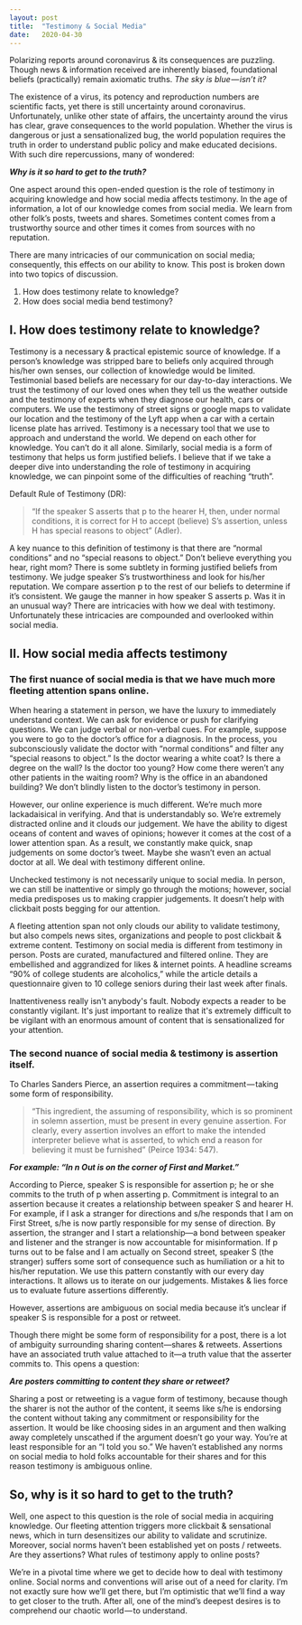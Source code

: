 ```yaml
---
layout: post
title:  "Testimony & Social Media"
date:   2020-04-30
---
```


Polarizing reports around coronavirus & its consequences are puzzling. Though news & information received are inherently biased, foundational beliefs (practically) remain axiomatic truths. _The sky is blue — isn’t it?_

The existence of a virus, its potency and reproduction numbers are scientific facts, yet there is still uncertainty around coronavirus. Unfortunately, unlike other state of affairs, the uncertainty around the virus has clear, grave consequences to the world population. Whether the virus is dangerous or just a sensationalized bug, the world population requires the truth in order to understand public policy and make educated decisions. With such dire repercussions, many of wondered:

_**Why is it so hard to get to the truth?**_

One aspect around this open-ended question is the role of testimony in acquiring knowledge and how social media affects testimony. In the age of information, a lot of our knowledge comes from social media. We learn from other folk’s posts, tweets and shares. Sometimes content comes from a trustworthy source and other times it comes from sources with no reputation.

There are many intricacies of our communication on social media; consequently, this effects on our ability to know. This post is broken down into two topics of discussion.

1. How does testimony relate to knowledge?
2. How does social media bend testimony?  

## I. How does testimony relate to knowledge?

Testimony is a necessary & practical epistemic source of knowledge. If a person’s knowledge was stripped bare to beliefs only acquired through his/her own senses, our collection of knowledge would be limited. Testimonial based beliefs are necessary for our day-to-day interactions. We trust the testimony of our loved ones when they tell us the weather outside and the testimony of experts when they diagnose our health, cars or computers. We use the testimony of street signs or google maps to validate our location and the testimony of the Lyft app when a car with a certain license plate has arrived. Testimony is a necessary tool that we use to approach and understand the world. We depend on each other for knowledge. You can’t do it all alone.
Similarly, social media is a form of testimony that helps us form justified beliefs. I believe that if we take a deeper dive into understanding the role of testimony in acquiring knowledge, we can pinpoint some of the difficulties of reaching “truth”.

Default Rule of Testimony (DR):
>“If the speaker S asserts that p to the hearer H, then, under normal conditions, it is correct for H to accept (believe) S’s assertion, unless H has special reasons to object” (Adler).

A key nuance to this definition of testimony is that there are “normal conditions” and no “special reasons to object.” Don’t believe everything you hear, right mom? There is some subtlety in forming justified beliefs from testimony. We judge speaker S’s trustworthiness and look for his/her reputation. We compare assertion p to the rest of our beliefs to determine if it’s consistent. We gauge the manner in how speaker S asserts p. Was it in an unusual way? There are intricacies with how we deal with testimony. Unfortunately these intricacies are compounded and overlooked within social media.

## II. How social media affects testimony

### The first nuance of social media is that we have much more fleeting attention spans online.

When hearing a statement in person, we have the luxury to immediately understand context. We can ask for evidence or push for clarifying questions. We can judge verbal or non-verbal cues. For example, suppose you were to go to the doctor’s office for a diagnosis. In the process, you subconsciously validate the doctor with “normal conditions” and filter any “special reasons to object.” Is the doctor wearing a white coat? Is there a degree on the wall? Is the doctor too young? How come there weren’t any other patients in the waiting room? Why is the office in an abandoned building? We don’t blindly listen to the doctor’s testimony in person.

However, our online experience is much different. We’re much more lackadaisical in verifying. And that is understandably so. We’re extremely distracted online and it clouds our judgement. We have the ability to digest oceans of content and waves of opinions; however it comes at the cost of a lower attention span. As a result, we constantly make quick, snap judgements on some doctor’s tweet. Maybe she wasn’t even an actual doctor at all. We deal with testimony different online.

Unchecked testimony is not necessarily unique to social media. In person, we can still be inattentive or simply go through the motions; however, social media predisposes us to making crappier judgements. It doesn’t help with clickbait posts begging for our attention.

A fleeting attention span not only clouds our ability to validate testimony, but also compels news sites, organizations and people to post clickbait & extreme content. Testimony on social media is different from testimony in person. Posts are curated, manufactured and filtered online. They are embellished and aggrandized for likes & internet points. A headline screams “90% of college students are alcoholics,” while the article details a questionnaire given to 10 college seniors during their last week after finals.

Inattentiveness really isn't anybody's fault. Nobody expects a reader to be constantly vigilant. It's just important to realize that it's extremely difficult to be vigilant with an enormous amount of content that is sensationalized for your attention.

### The second nuance of social media & testimony is assertion itself.

To Charles Sanders Pierce, an assertion requires a commitment — taking some form of responsibility.

>“This ingredient, the assuming of responsibility, which is so prominent in solemn assertion, must be present in every genuine assertion. For clearly, every assertion involves an effort to make the intended interpreter believe what is asserted, to which end a reason for believing it must be furnished” (Peirce 1934: 547).

_**For example: “In n Out is on the corner of First and Market.”**_ 

According to Pierce, speaker S is responsible for assertion p; he or she commits to the truth of p when asserting p. Commitment is integral to an assertion because it creates a relationship between speaker S and hearer H. For example, if I ask a stranger for directions and s/he responds that I am on First Street, s/he is now partly responsible for my sense of direction. By assertion, the stranger and I start a relationship—a bond between speaker and listener and the stranger is now accountable for misinformation. If p turns out to be false and I am actually on Second street, speaker S (the stranger) suffers some sort of consequence such as humiliation or a hit to his/her reputation.
We use this pattern constantly with our every day interactions. It allows us to iterate on our judgements. Mistakes & lies force us to evaluate future assertions differently. 

However, assertions are ambiguous on social media because it’s unclear if speaker S is responsible for a post or retweet.

Though there might be some form of responsibility for a post, there is a lot of ambiguity surrounding sharing content—shares & retweets. Assertions have an associated truth value attached to it—a truth value that the asserter commits to. This opens a question: 

_**Are posters committing to content they share or retweet?**_

Sharing a post or retweeting is a vague form of testimony, because though the sharer is not the author of the content, it seems like s/he is endorsing the content without taking any commitment or responsibility for the assertion. It would be like choosing sides in an argument and then walking away completely unscathed if the argument doesn’t go your way. You’re at least responsible for an “I told you so.” We haven’t established any norms on social media to hold folks accountable for their shares and for this reason testimony is ambiguous online. 

## So, why is it so hard to get to the truth?

Well, one aspect to this question is the role of social media in acquiring knowledge. Our fleeting attention triggers more clickbait & sensational news, which in turn desensitizes our ability to validate and scrutinize. Moreover, social norms haven’t been established yet on posts / retweets. Are they assertions? What rules of testimony apply to online posts?

We’re in a pivotal time where we get to decide how to deal with testimony online. Social norms and conventions will arise out of a need for clarity. I’m not exactly sure how we’ll get there, but I’m optimistic that we’ll find a way to get closer to the truth. After all, one of the mind’s deepest desires is to comprehend our chaotic world — to understand.
